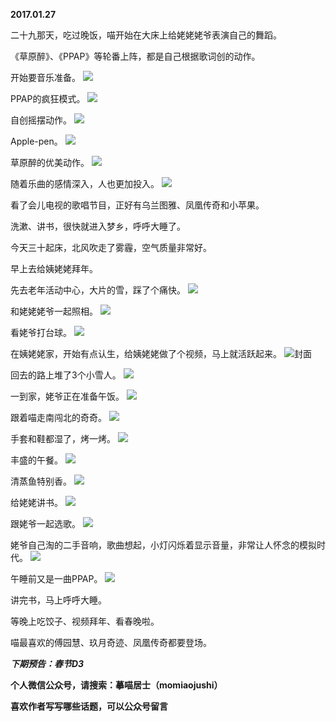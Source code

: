 
          
**2017.01.27**

二十九那天，吃过晚饭，喵开始在大床上给姥姥姥爷表演自己的舞蹈。

《草原醉》、《PPAP》等轮番上阵，都是自己根据歌词创的动作。

开始要音乐准备。
![](https://mmbiz.qlogo.cn/mmbiz_jpg/uDI3FLln00aZ7vPBazulfHcJYLHsxWw0zS8vcIlQJGk0foWr9tuqNoZMP5U7oxOafEWTTHNbGqK86tibzIG8Zxw/0?wx_fmt=jpeg)


PPAP的疯狂模式。
![](https://mmbiz.qlogo.cn/mmbiz_jpg/uDI3FLln00aZ7vPBazulfHcJYLHsxWw0AUvCwicXt82hhMRnicAY3zgLnRCAfhianvTbibibVX7da9brwkPwK923feA/0?wx_fmt=jpeg)


自创摇摆动作。
![](https://mmbiz.qlogo.cn/mmbiz_jpg/uDI3FLln00aZ7vPBazulfHcJYLHsxWw0VricwZTSbDTpDTPrf7DZLibV5M9yqoCqDiaOj7YMz0xaA6WCTXgV3wibTQ/0?wx_fmt=jpeg)


Apple-pen。
![](https://mmbiz.qlogo.cn/mmbiz_jpg/uDI3FLln00aZ7vPBazulfHcJYLHsxWw0jZt5Gx8JQ9CL3hExqm5Im5hXcuOjgde68Oqvb56Uzib179t7HMYspnQ/0?wx_fmt=jpeg)


草原醉的优美动作。
![](https://mmbiz.qlogo.cn/mmbiz_jpg/uDI3FLln00aZ7vPBazulfHcJYLHsxWw085YN63YVXwiaZKiaecbuwyqvpBvloYEPKkbvOZlDhBIHrpy2EM8Jp8Sw/0?wx_fmt=jpeg)


随着乐曲的感情深入，人也更加投入。
![](https://mmbiz.qlogo.cn/mmbiz_jpg/uDI3FLln00aZ7vPBazulfHcJYLHsxWw00MusUeC3Hs6tN3pDblSCTJVJiaFeEuwjASgF2iaf8GzlZz8nPhxkM5Sw/0?wx_fmt=jpeg)


看了会儿电视的歌唱节目，正好有乌兰图雅、凤凰传奇和小苹果。

洗漱、讲书，很快就进入梦乡，呼呼大睡了。

今天三十起床，北风吹走了雾霾，空气质量非常好。

早上去给姨姥姥拜年。

先去老年活动中心，大片的雪，踩了个痛快。
![](https://mmbiz.qlogo.cn/mmbiz_jpg/uDI3FLln00aZ7vPBazulfHcJYLHsxWw0TwlYibl9VqaicrDJ2LKBE7gDwOQaNjq5tZibweVFkI8tCBZhUibM3fytNg/0?wx_fmt=jpeg)


和姥姥姥爷一起照相。
![](https://mmbiz.qlogo.cn/mmbiz_jpg/uDI3FLln00aZ7vPBazulfHcJYLHsxWw0v44R9z5ZibUib6LApqrP7X1EGOwoicHNUYHGRgjzHjzMubpicDRMpmo08A/0?wx_fmt=jpeg)


看姥爷打台球。
![](https://mmbiz.qlogo.cn/mmbiz_jpg/uDI3FLln00aZ7vPBazulfHcJYLHsxWw03ZhY6RTgGzFyRdVSf9L4pJ8633G4Hj82rn0sHqbWPribwIcZz5qR2Zg/0?wx_fmt=jpeg)


在姨姥姥家，开始有点认生，给姨姥姥做了个视频，马上就活跃起来。
![](https://mmbiz.qlogo.cn/mmbiz_jpg/uDI3FLln00aZ7vPBazulfHcJYLHsxWw05ZZlQ1AKPTkqLCftkDR208LKmicjQuEHAWiauE5fT7ePO1ct2EkwNiaDA/0?wx_fmt=jpeg)封面


回去的路上堆了3个小雪人。
![](https://mmbiz.qlogo.cn/mmbiz_jpg/uDI3FLln00aZ7vPBazulfHcJYLHsxWw0KVVibPbh76RAAMNgxQFWPmJjRwyuq585gtyNshzLIw4WudteFO2jqzA/0?wx_fmt=jpeg)


一到家，姥爷正在准备午饭。
![](https://mmbiz.qlogo.cn/mmbiz_jpg/uDI3FLln00aZ7vPBazulfHcJYLHsxWw0d2aD5lgpYZN1HaFdX2HwicH48KC2KxoALAZYlKnGZNibtZh61ib7PFxNQ/0?wx_fmt=jpeg)


跟着喵走南闯北的奇奇。
![](https://mmbiz.qlogo.cn/mmbiz_jpg/uDI3FLln00aZ7vPBazulfHcJYLHsxWw0L8wEmq2oVyM24OkKJNnUU4mZNELCmvQRePkGKe9GMI9zVSgT5aYtdg/0?wx_fmt=jpeg)


手套和鞋都湿了，烤一烤。
![](https://mmbiz.qlogo.cn/mmbiz_jpg/uDI3FLln00aZ7vPBazulfHcJYLHsxWw0NyzMnh01LnQKFR7eYeNDWicicos3166AZicqFuMOb48aUlgl0sS6xjdjw/0?wx_fmt=jpeg)


丰盛的午餐。
![](https://mmbiz.qlogo.cn/mmbiz_jpg/uDI3FLln00aZ7vPBazulfHcJYLHsxWw00A46jW6yxfVjACVVAtUU2dkS93k359fRGop7qIjUGyX6rRkDAicQWicQ/0?wx_fmt=jpeg)


清蒸鱼特别香。
![](https://mmbiz.qlogo.cn/mmbiz_jpg/uDI3FLln00aZ7vPBazulfHcJYLHsxWw00VFgQTcLnQqtzqhryWwiaR5a0CF1I3yoKIPsFe7bxZbia0WuEf4Ly4mw/0?wx_fmt=jpeg)


给姥姥讲书。
![](https://mmbiz.qlogo.cn/mmbiz_jpg/uDI3FLln00aZ7vPBazulfHcJYLHsxWw0oRhHkP4MLtommxvG269XhFlbUmaObVozKy8guUQjibucDPHLXUHOoUQ/0?wx_fmt=jpeg)


跟姥爷一起选歌。
![](https://mmbiz.qlogo.cn/mmbiz_jpg/uDI3FLln00aZ7vPBazulfHcJYLHsxWw0c2tDFLvBg0r5Xv0KXACnFglCSGXL5Ch4wAT2EEmauufjtoaxp1hDicA/0?wx_fmt=jpeg)


姥爷自己淘的二手音响，歌曲想起，小灯闪烁着显示音量，非常让人怀念的模拟时代。
![](https://mmbiz.qlogo.cn/mmbiz_jpg/uDI3FLln00aZ7vPBazulfHcJYLHsxWw005sDW8FQk3kncApUoMT2hRDKIIG8EjVN9K3cfYyKfhIIbibFibZkfO6g/0?wx_fmt=jpeg)


午睡前又是一曲PPAP。
![](https://mmbiz.qlogo.cn/mmbiz_jpg/uDI3FLln00aZ7vPBazulfHcJYLHsxWw0zs2PNT9YcvrdzOq2iakeJboqHuPgxbAfOVeLic0x2QaAWX0niaHuAetlQ/0?wx_fmt=jpeg)


讲完书，马上呼呼大睡。

等晚上吃饺子、视频拜年、看春晚啦。

喵最喜欢的傅园慧、玖月奇迹、凤凰传奇都要登场。


***下期预告：春节D3***


**个人微信公众号，请搜索：摹喵居士（momiaojushi）**

**喜欢作者写写哪些话题，可以公众号留言**

        